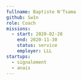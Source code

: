 ```yaml
---
fullname: Baptiste N'Tsama
github: Sw1n
role: Coach
missions:
  - start: 2020-02-20
    end: 2020-11-30
    status: service
    employer: LLL
startups:
  - signalement
  - anais
---
```

